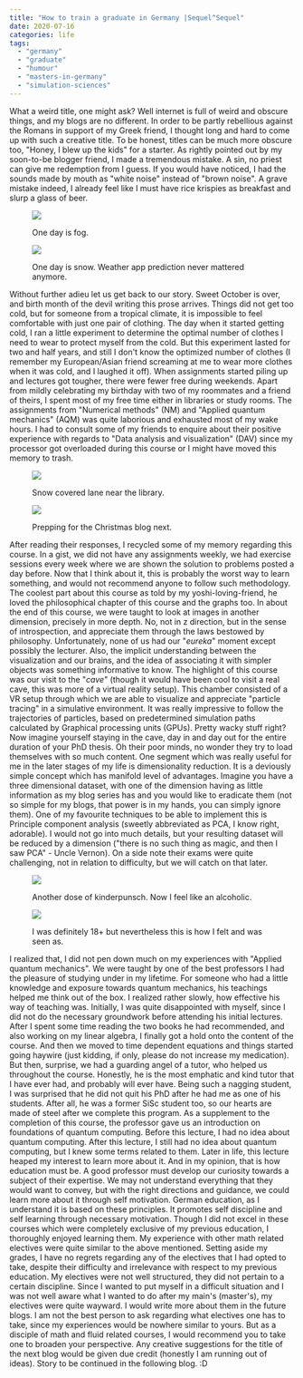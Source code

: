 ```yaml
---
title: "How to train a graduate in Germany |Sequel^Sequel"
date: 2020-07-16
categories: life
tags: 
  - "germany"
  - "graduate"
  - "humour"
  - "masters-in-germany"
  - "simulation-sciences"
---
```


What a weird title, one might ask? Well internet is full of weird and obscure things, and my blogs are no different. In order to be partly rebellious against the Romans in support of my Greek friend, I thought long and hard to come up with such a creative title. To be honest, titles can be much more obscure too, "Honey, I blew up the kids" for a starter. As rightly pointed out by my soon-to-be blogger friend, I made a tremendous mistake. A sin, no priest can give me redemption from I guess. If you would have noticed, I had the sounds made by mouth as "white noise" instead of "brown noise". A grave mistake indeed, I already feel like I must have rice krispies as breakfast and slurp a glass of beer.

<figure>

![](/assets/img/posts/img_20181125_110528.jpg)

<figcaption>

One day is fog.

</figcaption>

</figure>

<figure>

![](/assets/img/posts/img_20181216_111551_1.jpg)

<figcaption>

One day is snow. Weather app prediction never mattered anymore.

</figcaption>

</figure>

Without further adieu let us get back to our story. Sweet October is over, and birth month of the devil writing this prose arrives. Things did not get too cold, but for someone from a tropical climate, it is impossible to feel comfortable with just one pair of clothing. The day when it started getting cold, I ran a little experiment to determine the optimal number of clothes I need to wear to protect myself from the cold. But this experiment lasted for two and half years, and still I don't know the optimized number of clothes (I remember my European/Asian friend screaming at me to wear more clothes when it was cold, and I laughed it off). When assignments started piling up and lectures got tougher, there were fewer free during weekends. Apart from mildly celebrating my birthday with two of my roommates and a friend of theirs, I spent most of my free time either in libraries or study rooms. The assignments from "Numerical methods" (NM) and "Applied quantum mechanics" (AQM) was quite laborious and exhausted most of my wake hours. I had to consult some of my friends to enquire about their positive experience with regards to "Data analysis and visualization" (DAV) since my processor got overloaded during this course or I might have moved this memory to trash.

<figure>

![](/assets/img/posts/img_20190122_184945.jpg)

<figcaption>

Snow covered lane near the library.

</figcaption>

</figure>

<figure>

![](/assets/img/posts/img-20171222-wa0007.jpg)

<figcaption>

Prepping for the Christmas blog next.

</figcaption>

</figure>

After reading their responses, I recycled some of my memory regarding this course. In a gist, we did not have any assignments weekly, we had exercise sessions every week where we are shown the solution to problems posted a day before. Now that I think about it, this is probably the worst way to learn something, and would not recommend anyone to follow such methodology. The coolest part about this course as told by my yoshi\-loving-friend, he loved the philosophical chapter of this course and the graphs too. In about the end of this course, we were taught to look at images in another dimension, precisely in more depth. No, not in z direction, but in the sense of introspection, and appreciate them through the laws bestowed by philosophy. Unfortunately, none of us had our "_eureka_" moment except possibly the lecturer. Also, the implicit understanding between the visualization and our brains, and the idea of associating it with simpler objects was something informative to know. The highlight of this course was our visit to the "_cave_" (though it would have been cool to visit a real cave, this was more of a virtual reality setup). This chamber consisted of a VR setup through which we are able to visualize and appreciate "particle tracing" in a simulative environment. It was really impressive to follow the trajectories of particles, based on predetermined simulation paths calculated by Graphical processing units (GPUs). Pretty wacky stuff right? Now imagine yourself staying in the cave, day in and day out for the entire duration of your PhD thesis. Oh their poor minds, no wonder they try to load themselves with so much content. One segment which was really useful for me in the later stages of my life is dimensionality reduction. It is a deviously simple concept which has manifold level of advantages. Imagine you have a three dimensional dataset, with one of the dimension having as little information as my blog series has and you would like to eradicate them (not so simple for my blogs, that power is in my hands, you can simply ignore them). One of my favourite techniques to be able to implement this is Principle component analysis (sweetly abbreviated as PCA, I know right, adorable). I would not go into much details, but your resulting dataset will be reduced by a dimension ("there is no such thing as magic, and then I saw PCA" - Uncle Vernon). On a side note their exams were quite challenging, not in relation to difficulty, but we will catch on that later.

<figure>

![](/assets/img/posts/img-20171222-wa0009.jpg)

<figcaption>

Another dose of kinderpunsch. Now I feel like an alcoholic.

</figcaption>

</figure>

<figure>

![](/assets/img/posts/img-20170504-wa0009.jpg)

<figcaption>

I was definitely 18+ but nevertheless this is how I felt and was seen as.

</figcaption>

</figure>

I realized that, I did not pen down much on my experiences with "Applied quantum mechanics". We were taught by one of the best professors I had the pleasure of studying under in my lifetime. For someone who had a little knowledge and exposure towards quantum mechanics, his teachings helped me think out of the box. I realized rather slowly, how effective his way of teaching was. Initially, I was quite disappointed with myself, since I did not do the necessary groundwork before attending his initial lectures. After I spent some time reading the two books he had recommended, and also working on my linear algebra, I finally got a hold onto the content of the course. And then we moved to time dependent equations and things started going haywire (just kidding, if only, please do not increase my medication). But then, surprise, we had a guarding angel of a tutor, who helped us throughout the course. Honestly, he is the most emphatic and kind tutor that I have ever had, and probably will ever have. Being such a nagging student, I was surprised that he did not quit his PhD after he had me as one of his students. After all, he was a former SiSc student too, so our hearts are made of steel after we complete this program. As a supplement to the completion of this course, the professor gave us an introduction on foundations of quantum computing. Before this lecture, I had no idea about quantum computing. After this lecture, I still had no idea about quantum computing, but I knew some terms related to them. Later in life, this lecture heaped my interest to learn more about it. And in my opinion, that is how education must be. A good professor must develop our curiosity towards a subject of their expertise. We may not understand everything that they would want to convey, but with the right directions and guidance, we could learn more about it through self motivation. German education, as I understand it is based on these principles. It promotes self discipline and self learning through necessary motivation. Though I did not excel in these courses which were completely exclusive of my previous education, I thoroughly enjoyed learning them. My experience with other math related electives were quite similar to the above mentioned. Setting aside my grades, I have no regrets regarding any of the electives that I had opted to take, despite their difficulty and irrelevance with respect to my previous education. My electives were not well structured, they did not pertain to a certain discipline. Since I wanted to put myself in a difficult situation and I was not well aware what I wanted to do after my main's (master's), my electives were quite wayward. I would write more about them in the future blogs. I am not the best person to ask regarding what electives one has to take, since my experiences would be nowhere similar to yours. But as a disciple of math and fluid related courses, I would recommend you to take one to broaden your perspective. Any creative suggestions for the title of the next blog would be given due credit (honestly I am running out of ideas). Story to be continued in the following blog. :D
